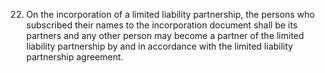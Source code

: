 
22. On the incorporation of a limited liability partnership, the persons who subscribed their names to the incorporation document shall be its partners and any other person may become a partner of the limited liability partnership by and in accordance with the limited liability partnership agreement.
